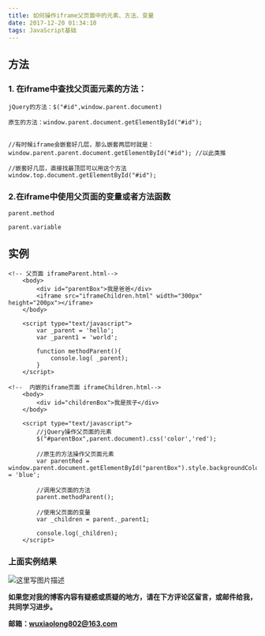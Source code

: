 ```yaml
---
title: 如何操作iframe父页面中的元素、方法、变量
date: 2017-12-20 01:34:10
tags: JavaScript基础
---
```

## 方法
	

### 1. 在iframe中查找父页面元素的方法：
	jQuery的方法：$("#id",window.parent.document)
	
	原生的方法：window.parent.document.getElementById("#id");
	
		
	//有时候iframe会嵌套好几层，那么嵌套两层时就是：
	window.parent.parent.document.getElementById("#id"); //以此类推
	
	//嵌套好几层，直接找最顶层可以用这个方法
	window.top.document.getElementById("#id");

###  2.在iframe中使用父页面的变量或者方法函数
	parent.method
	
	parent.variable
## 实例

```
<!-- 父页面 iframeParent.html-->
	<body>
		<div id="parentBox">我是爸爸</div>
		<iframe src="iframeChildren.html" width="300px" height="200px"></iframe>
	</body>
	
	<script type="text/javascript">
		var _parent = 'hello';
		var _parent1 = 'world';
		
		function methodParent(){
			console.log( _parent);
		}
	</script>
```

```
<!--  内嵌的iframe页面 iframeChildren.html-->
	<body>
		<div id="childrenBox">我是孩子</div>		
	</body>
	
	<script type="text/javascript">
		//jQuery操作父页面的元素
		$("#parentBox",parent.document).css('color','red');
		
		//原生的方法操作父页面元素
		var parentRed = window.parent.document.getElementById("parentBox").style.backgroundColor = 'blue';
		
		//调用父页面的方法
		parent.methodParent();
		
		//使用父页面的变量
		var _children = parent._parent1;
		
		console.log(_children);		
	</script>
```

### 上面实例结果
![这里写图片描述](http://img.blog.csdn.net/20170829153004689?watermark/2/text/aHR0cDovL2Jsb2cuY3Nkbi5uZXQvd3hsMTU1NQ==/font/5a6L5L2T/fontsize/400/fill/I0JBQkFCMA==/dissolve/70/gravity/SouthEast)

**如果您对我的博客内容有疑惑或质疑的地方，请在下方评论区留言，或邮件给我，共同学习进步。**

**邮箱：wuxiaolong802@163.com**
